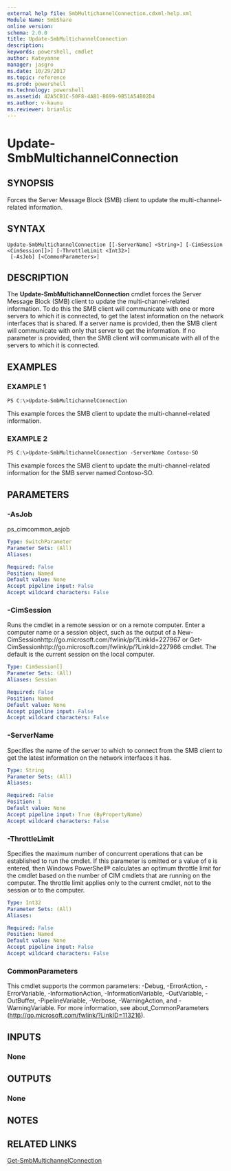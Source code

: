 ```yaml
---
external help file: SmbMultichannelConnection.cdxml-help.xml
Module Name: SmbShare
online version: 
schema: 2.0.0
title: Update-SmbMultichannelConnection
description: 
keywords: powershell, cmdlet
author: Kateyanne
manager: jasgro
ms.date: 10/29/2017
ms.topic: reference
ms.prod: powershell
ms.technology: powershell
ms.assetid: 42A5CB1C-50F8-4AB1-B699-9B51A54B02D4
ms.author: v-kaunu
ms.reviewer: brianlic
---
```


# Update-SmbMultichannelConnection

## SYNOPSIS
Forces the Server Message Block (SMB) client to update the multi-channel-related information.

## SYNTAX

```
Update-SmbMultichannelConnection [[-ServerName] <String>] [-CimSession <CimSession[]>] [-ThrottleLimit <Int32>]
 [-AsJob] [<CommonParameters>]
```

## DESCRIPTION
The **Update-SmbMultichannelConnection** cmdlet forces the Server Message Block (SMB) client to update the multi-channel-related information.
To do this the SMB client will communicate with one or more servers to which it is connected, to get the latest information on the network interfaces that is shared.
If a server name is provided, then the SMB client will communicate with only that server to get the information.
If no parameter is provided, then the SMB client will communicate with all of the servers to which it is connected.

## EXAMPLES

### EXAMPLE 1
```
PS C:\>Update-SmbMultichannelConnection
```

This example forces the SMB client to update the multi-channel-related information.

### EXAMPLE 2
```
PS C:\>Update-SmbMultichannelConnection -ServerName Contoso-SO
```

This example forces the SMB client to update the multi-channel-related information for the SMB server named Contoso-SO.

## PARAMETERS

### -AsJob
ps_cimcommon_asjob

```yaml
Type: SwitchParameter
Parameter Sets: (All)
Aliases: 

Required: False
Position: Named
Default value: None
Accept pipeline input: False
Accept wildcard characters: False
```

### -CimSession
Runs the cmdlet in a remote session or on a remote computer.
Enter a computer name or a session object, such as the output of a New-CimSessionhttp://go.microsoft.com/fwlink/p/?LinkId=227967 or Get-CimSessionhttp://go.microsoft.com/fwlink/p/?LinkId=227966 cmdlet.
The default is the current session on the local computer.

```yaml
Type: CimSession[]
Parameter Sets: (All)
Aliases: Session

Required: False
Position: Named
Default value: None
Accept pipeline input: False
Accept wildcard characters: False
```

### -ServerName
Specifies the name of the server to which to connect from the SMB client to get the latest information on the network interfaces it has.

```yaml
Type: String
Parameter Sets: (All)
Aliases: 

Required: False
Position: 1
Default value: None
Accept pipeline input: True (ByPropertyName)
Accept wildcard characters: False
```

### -ThrottleLimit
Specifies the maximum number of concurrent operations that can be established to run the cmdlet.
If this parameter is omitted or a value of `0` is entered, then Windows PowerShell® calculates an optimum throttle limit for the cmdlet based on the number of CIM cmdlets that are running on the computer.
The throttle limit applies only to the current cmdlet, not to the session or to the computer.

```yaml
Type: Int32
Parameter Sets: (All)
Aliases: 

Required: False
Position: Named
Default value: None
Accept pipeline input: False
Accept wildcard characters: False
```

### CommonParameters
This cmdlet supports the common parameters: -Debug, -ErrorAction, -ErrorVariable, -InformationAction, -InformationVariable, -OutVariable, -OutBuffer, -PipelineVariable, -Verbose, -WarningAction, and -WarningVariable. For more information, see about_CommonParameters (http://go.microsoft.com/fwlink/?LinkID=113216).

## INPUTS

### None

## OUTPUTS

### None

## NOTES

## RELATED LINKS

[Get-SmbMultichannelConnection](./Get-SmbMultichannelConnection.md)

